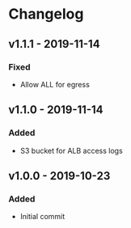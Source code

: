 # Changelog

## v1.1.1 - 2019-11-14
### Fixed
- Allow ALL for egress

## v1.1.0 - 2019-11-14
### Added
- S3 bucket for ALB access logs

## v1.0.0 - 2019-10-23
### Added
- Initial commit

